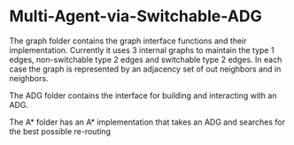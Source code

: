 # Multi-Agent-via-Switchable-ADG


The graph folder contains the graph interface functions and their implementation. Currently it uses 3 internal graphs to maintain the type 1 edges, non-switchable type 2 edges and switchable type 2 edges. In each case the graph is represented by an adjacency set of out neighbors and in neighbors.

The ADG folder contains the interface for building and interacting with an ADG. 

The A* folder has an A* implementation that takes an ADG and searches for the best possible re-routing



